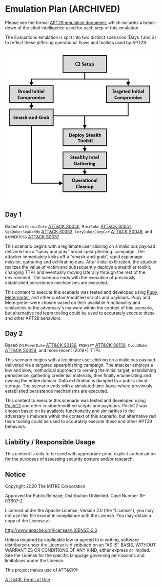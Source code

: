 # Emulation Plan (ARCHIVED)

Please see the formal [APT29 emulation document](APT29_EmuPlan.pdf), which includes a break-down of the cited intelligence used for each step of this emulation.

The Evaluations emulation is split into two distinct scenarios (Days 1 and 2) to reflect these differing operational flows and toolkits used by APT29.

![APT Operation Flow](APT29_Opflow.png)

## Day 1

Based on `CosmicDuke` [ATT&CK S0050](https://attack.mitre.org/software/S0050/), `MiniDuke` [ATT&CK S0051](https://attack.mitre.org/software/S0051/), `SeaDuke/SeaDaddy` [ATT&CK S0053](https://attack.mitre.org/software/S0053/), `CozyDuke/CozyCar` [ATT&CK S0046](https://attack.mitre.org/software/S0046/), and `HAMMERTOSS` [ATT&CK S0037](https://attack.mitre.org/software/S0037/)

This scenario begins with a legitimate user clicking on a malicious payload delivered via a “spray and pray” broad spearphishing. campaign. The attacker immediately kicks off a “smash-and-grab”, rapid espionage mission, gathering and exfiltrating data. After initial exfiltration, the attacker realizes the value of victim and subsequently deploys a stealthier toolkit, changing TTPs​ and eventually moving laterally through the rest of the environment. The scenario ends with the execution of previously established persistence mechanisms are executed. 

This content to execute this scenario was tested and developed using [Pupy](https://github.com/n1nj4sec/pupy), [Meterpreter](https://github.com/rapid7/metasploit-framework), and other custom/modified scripts and payloads. Pupy and Meterpreter were chosen based on their available functionality and similarities to the adversary's malware within the context of this scenario, but alternative red team tooling could be used to accurately execute these and other APT29 behaviors.

## Day 2

Based on `PowerDuke` [ATT&CK S0139](https://attack.mitre.org/software/S0139/), `POSHSPY` [ATT&CK S0150](https://attack.mitre.org/software/S0150/), `CloudDuke` [ATT&CK S0054](https://attack.mitre.org/software/S0054/), and more recent (2016+) TTPs

This scenario begins with a legitimate user clicking on a malicious payload delivered via a targeted spearphishing​ campaign. The attacker employs a low and slow, methodical approach​ to owning the initial target, establishing persistence, gathering credential materials​, then finally enumerating and owning the entire domain​. Data exfiltration is dumped to a public cloud storage​. The scenario ends with a simulated time-lapse where previously established persistence mechanisms are executed. 

This content to execute this scenario was tested and developed using [PoshC2](https://github.com/nettitude/PoshC2) and other custom/modified scripts and payloads. PoshC2 was chosen based on its available functionality and similarities to the adversary's malware within the context of this scenario, but alternative red team tooling could be used to accurately execute these and other APT29 behaviors.

## Liability / Responsible Usage

This content is only to be used with appropriate prior, explicit authorization for the purposes of assessing security posture and/or research.

## Notice

Copyright 2020 The MITRE Corporation

Approved for Public Release; Distribution Unlimited. Case Number 19-03607-2.

Licensed under the Apache License, Version 2.0 (the "License");
you may not use this file except in compliance with the License.
You may obtain a copy of the License at

   http://www.apache.org/licenses/LICENSE-2.0

Unless required by applicable law or agreed to in writing, software
distributed under the License is distributed on an "AS IS" BASIS,
WITHOUT WARRANTIES OR CONDITIONS OF ANY KIND, either express or implied.
See the License for the specific language governing permissions and
limitations under the License.

This project makes use of ATT&CK®

[ATT&CK Terms of Use](https://attack.mitre.org/resources/terms-of-use/)